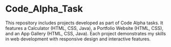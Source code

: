 # Code_Alpha_Task
This repository includes projects developed as part of Code Alpha tasks. It features a Calculator (HTML, CSS, Java), a Portfolio Website (HTML, CSS), and an App Gallery (HTML, CSS, Java). Each project demonstrates my skills in web development with responsive design and interactive features.
